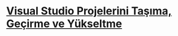 # [Visual Studio Projelerini Taşıma, Geçirme ve Yükseltme](port-migrate-and-upgrade-visual-studio-projects.md)
